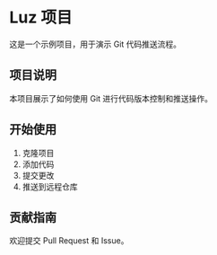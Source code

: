 # Luz 项目

这是一个示例项目，用于演示 Git 代码推送流程。

## 项目说明

本项目展示了如何使用 Git 进行代码版本控制和推送操作。

## 开始使用

1. 克隆项目
2. 添加代码
3. 提交更改
4. 推送到远程仓库

## 贡献指南

欢迎提交 Pull Request 和 Issue。